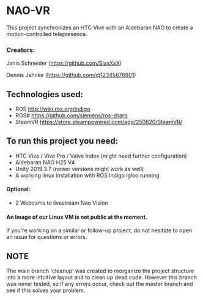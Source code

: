 # NAO-VR
This project synchronizes an HTC Vive with an Aldebaran NAO to create a motion-controlled telepresence.

### Creators:
Janis Schneider (https://github.com/SlaxXxX)

Dennis Jahnke (https://github.com/dj12345678901)

## Technologies used:
 - ROS http://wiki.ros.org/indigo
 - ROS# https://github.com/siemens/ros-sharp
 - SteamVR https://store.steampowered.com/app/250820/SteamVR/

## To run this project you need:
 - HTC Vive / Vive Pro / Valve Index (might need further configuration)
 - Aldebaran NAO H25 V4
 - Unity 2019.3.7 (newer versions might work as well)
 - A working linux installation with ROS Indigo Igloo running
#### Optional:
 - 2 Webcams to livestream Nao Vision
 
#### An Image of our Linux VM is not public at the moment.
 
If you're working on a similar or follow-up project, do not hesitate to open an issue for questions or errors.

## NOTE
The main branch 'cleanup' was created to reorganize the project structure into a more intuitive layout and to clean up dead code.
However this branch was never tested, so if any errors occur, check out the master branch and see if this solves your problem.

